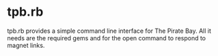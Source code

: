 tpb.rb
======

tpb.rb provides a simple command line interface for The Pirate Bay. All it needs are the required gems and for the open command to respond to magnet links.
